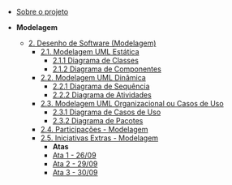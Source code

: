 <!-- docs/_sidebar.md -->

- [Sobre o projeto](/)


- **Modelagem**
  - [2. Desenho de Software (Modelagem)](./Modelagem/2.Modelagem.md)
    - [2.1. Modelagem UML Estática](./Modelagem/2.1ModelagemEstatica/2.1.ModelagemEstatica.md)
      - [2.1.1 Diagrama de Classes](./Modelagem/2.1ModelagemEstatica/diagrama_de_classes.md)
      - [2.1.2 Diagrama de Componentes](./Modelagem/2.1ModelagemEstatica/diagrama_de_componentes.md)
    - [2.2. Modelagem UML Dinâmica](./Modelagem/2.2ModelagemDinamica/2.2.ModelagemDinamica.md)
      - [2.2.1 Diagrama de Sequência](./Modelagem/2.2ModelagemDinamica/diagrama_de_atividades.md)
      - [2.2.2 Diagrama de Atividades](./Modelagem/2.2ModelagemDinamica/diagrama_de_estados.md)
    - [2.3. Modelagem UML Organizacional ou Casos de Uso](./Modelagem/2.3ModelagemOrganizacional/2.3.ModelagemOrganizacionalCasosDeUso.md)
      - [2.3.1 Diagrama de Casos de Uso](./Modelagem/2.3ModelagemOrganizacional/CasosDeUso.md)
      - [2.3.2 Diagrama de Pacotes](./Modelagem/2.3ModelagemOrganizacional/Pacotes.md)
    - [2.4. Participações - Modelagem](./Modelagem/2.4.ParticipacoesModelagem.md)
    - [2.5. Iniciativas Extras - Modelagem](./Modelagem/2.5.IniciativasExtras.md)
      - **Atas**
      - [Ata 1 - 26/09](./Modelagem/Extra/Atas/ata1.md)
      - [Ata 2 - 29/09](./Modelagem/Extra/Atas/ata2.md)
      - [Ata 3 - 30/09](./Modelagem/Extra/Atas/ata3.md)
